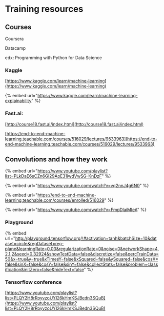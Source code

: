 # Training resources

## Courses

Coursera

Datacamp

edx: Programming with Python for Data Science 

### Kaggle

[https://www.kaggle.com/learn/machine-learning](https://www.kaggle.com/learn/machine-learning)

{% embed url="https://www.kaggle.com/learn/machine-learning-explainability" %}

### Fast.ai: 

[http://course18.fast.ai/index.html](http://course18.fast.ai/index.html)

[https://end-to-end-machine-learning.teachable.com/courses/516029/lectures/9533963](https://end-to-end-machine-learning.teachable.com/courses/516029/lectures/9533963)

## Convolutions and how they work

{% embed url="https://www.youtube.com/playlist?list=PLkDaE6sCZn6Gl29AoE31iwdVwSG-KnDzF" %}

{% embed url="https://www.youtube.com/watch?v=vq2nnJ4g6N0" %}

{% embed url="https://end-to-end-machine-learning.teachable.com/courses/enrolled/516029" %}

{% embed url="https://www.youtube.com/watch?v=FmpDIaiMIeA" %}



### Playground

{% embed url="http://playground.tensorflow.org/\#activation=tanh&batchSize=10&dataset=circle&regDataset=reg-plane&learningRate=0.03&regularizationRate=0&noise=0&networkShape=4,2,1,2&seed=0.32924&showTestData=false&discretize=false&percTrainData=50&x=true&y=true&xTimesY=false&xSquared=false&ySquared=false&cosX=false&sinX=false&cosY=false&sinY=false&collectStats=false&problem=classification&initZero=false&hideText=false" %}

### Tensorflow conference

[https://www.youtube.com/playlist?list=PLQY2H8rRoyvzoUYI26kHmKSJBedn3SQuB](https://www.youtube.com/playlist?list=PLQY2H8rRoyvzoUYI26kHmKSJBedn3SQuB)

